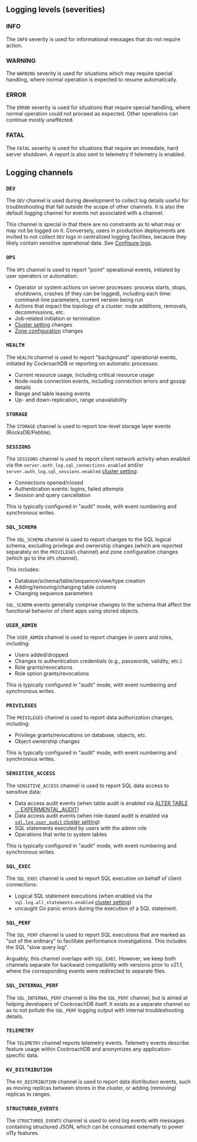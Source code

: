 ## Logging levels (severities)

### INFO

The `INFO` severity is used for informational messages that do not
require action.

### WARNING

The `WARNING` severity is used for situations which may require special handling,
where normal operation is expected to resume automatically.

### ERROR

The `ERROR` severity is used for situations that require special handling,
where normal operation could not proceed as expected.
Other operations can continue mostly unaffected.

### FATAL

The `FATAL` severity is used for situations that require an immedate, hard
server shutdown. A report is also sent to telemetry if telemetry
is enabled.


## Logging channels

### `DEV`

The `DEV` channel is used during development to collect log
details useful for troubleshooting that fall outside the
scope of other channels. It is also the default logging
channel for events not associated with a channel.

This channel is special in that there are no constraints as to
what may or may not be logged on it. Conversely, users in
production deployments are invited to not collect `DEV` logs in
centralized logging facilities, because they likely contain
sensitive operational data.
See [Configure logs](configure-logs.html#dev-channel).

### `OPS`

The `OPS` channel is used to report "point" operational events,
initiated by user operators or automation:

  - Operator or system actions on server processes: process starts,
    stops, shutdowns, crashes (if they can be logged),
    including each time: command-line parameters, current version being run
  - Actions that impact the topology of a cluster: node additions,
    removals, decommissions, etc.
  - Job-related initiation or termination
  - [Cluster setting](cluster-settings.html) changes
  - [Zone configuration](configure-replication-zones.html) changes

### `HEALTH`

The `HEALTH` channel is used to report "background" operational
events, initiated by CockroachDB or reporting on automatic processes:

  - Current resource usage, including critical resource usage
  - Node-node connection events, including connection errors and
    gossip details
  - Range and table leasing events
  - Up- and down-replication, range unavailability

### `STORAGE`

The `STORAGE` channel is used to report low-level storage
layer events (RocksDB/Pebble).

### `SESSIONS`

The `SESSIONS` channel is used to report client network activity when enabled via
the `server.auth_log.sql_connections.enabled` and/or
`server.auth_log.sql_sessions.enabled` [cluster setting](cluster-settings.html):

  - Connections opened/closed
  - Authentication events: logins, failed attempts
  - Session and query cancellation

This is typically configured in "audit" mode, with event
numbering and synchronous writes.

### `SQL_SCHEMA`

The `SQL_SCHEMA` channel is used to report changes to the
SQL logical schema, excluding privilege and ownership changes
(which are reported separately on the `PRIVILEGES` channel) and
zone configuration changes (which go to the `OPS` channel).

This includes:

  - Database/schema/table/sequence/view/type creation
  - Adding/removing/changing table columns
  - Changing sequence parameters

`SQL_SCHEMA` events generally comprise changes to the schema that affect the
functional behavior of client apps using stored objects.

### `USER_ADMIN`

The `USER_ADMIN` channel is used to report changes
in users and roles, including:

  - Users added/dropped
  - Changes to authentication credentials (e.g., passwords, validity, etc.)
  - Role grants/revocations
  - Role option grants/revocations

This is typically configured in "audit" mode, with event
numbering and synchronous writes.

### `PRIVILEGES`

The `PRIVILEGES` channel is used to report data
authorization changes, including:

  - Privilege grants/revocations on database, objects, etc.
  - Object ownership changes

This is typically configured in "audit" mode, with event
numbering and synchronous writes.

### `SENSITIVE_ACCESS`

The `SENSITIVE_ACCESS` channel is used to report SQL
data access to sensitive data:

  - Data access audit events (when table audit is enabled via
    [ALTER TABLE ... EXPERIMENTAL_AUDIT](alter-table.html#experimental_audit))
  - Data access audit events (when role-based audit is enabled via
    [`sql.log.user_audit` cluster setting](role-based-audit-logging.html#syntax-of-audit-settings))
  - SQL statements executed by users with the admin role
  - Operations that write to system tables

This is typically configured in "audit" mode, with event
numbering and synchronous writes.

### `SQL_EXEC`

The `SQL_EXEC` channel is used to report SQL execution on
behalf of client connections:

  - Logical SQL statement executions (when enabled via the
    `sql.log.all_statements.enabled` [cluster setting](cluster-settings.html))
  - uncaught Go panic errors during the execution of a SQL statement.

### `SQL_PERF`

The `SQL_PERF` channel is used to report SQL executions
that are marked as "out of the ordinary"
to facilitate performance investigations.
This includes the SQL "slow query log".

Arguably, this channel overlaps with `SQL_EXEC`.
However, we keep both channels separate for backward compatibility
with versions prior to v21.1, where the corresponding events
were redirected to separate files.

### `SQL_INTERNAL_PERF`

The `SQL_INTERNAL_PERF` channel is like the `SQL_PERF` channel, but is aimed at
helping developers of CockroachDB itself. It exists as a separate
channel so as to not pollute the `SQL_PERF` logging output with
internal troubleshooting details.

### `TELEMETRY`

The `TELEMETRY` channel reports telemetry events. Telemetry events describe
feature usage within CockroachDB and anonymizes any application-
specific data.

### `KV_DISTRIBUTION`

The `KV_DISTRIBUTION` channel is used to report data distribution events, such as moving
replicas between stores in the cluster, or adding (removing) replicas to
ranges.

### `STRUCTURED_EVENTS`

The `STRUCTURED_EVENTS` channel is used to send log events with messages containing structured
JSON, which can be consumed externally to power o11y features.

